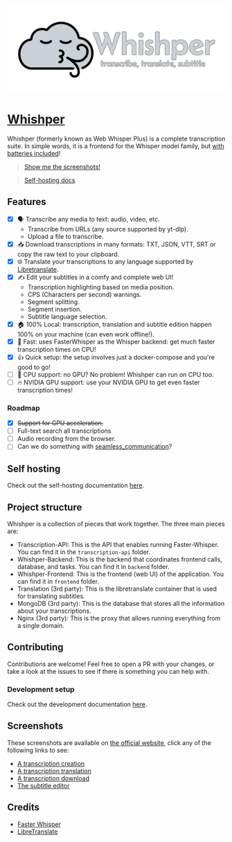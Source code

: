 ![whishper banner](misc/banner.png)

# [Whishper](https://whishper.net)

Whishper (formerly known as Web Whisper Plus) is a complete transcription suite. In simple words, it is a frontend for the Whisper model family, but [with batteries included](#features)!

> [Show me the screenshots!](#screenshots)

> [Self-hosting docs](https://whishper.net/guides/install/)

## Features

- [x] 🗣️ Transcribe any media to text: audio, video, etc.
    - Transcribe from URLs (any source supported by yt-dlp).
    - Upload a file to transcribe.
- [x] 📥 Download transcriptions in many formats: TXT, JSON, VTT, SRT or copy the raw text to your clipboard.
- [x] 🌐 Translate your transcriptions to any language supported by [Libretranslate](https://libretranslate.com).
- [x] ✍️ Edit your subtitles in a comfy and complete web UI!
    - Transcription highlighting based on media position.
    - CPS (Characters per second) warnings.
    - Segment splitting.
    - Segment insertion.
    - Subtitle language selection.
- [x] 🏠 100% Local: transcription, translation and subtitle edition happen 100% on your machine (can even work offline!).
- [x] 🚀 Fast: uses FasterWhisper as the Whisper backend: get much faster transcription times on CPU!
- [x] 👍 Quick setup: the setup involves just a docker-compose and you're good to go!
- [ ] 🐎 CPU support: no GPU? No problem! Whishper can run on CPU too.
- [ ] 🔥 NVIDIA GPU support: use your NVIDIA GPU to get even faster transcription times!

### Roadmap

- [x] ~~Support for GPU acceleration.~~
- [ ] Full-text search all transcriptions
- [ ] Audio recording from the browser.
- [ ] Can we do something with [seamless_communication](https://github.com/facebookresearch/seamless_communication)?

## Self hosting

Check out the self-hosting documentation [here](https://whishper.net/guides/install/).

## Project structure

Whishper is a collection of pieces that work together. The three main pieces are:

- Transcription-API: This is the API that enables running Faster-Whisper. You can find it in the `transcription-api` folder.
- Whishper-Backend: This is the backend that coordinates frontend calls, database, and tasks. You can find it in `backend` folder.
- Whishper-Frontend: This is the frontend (web UI) of the application. You can find it in `frontend` folder.
- Translation (3rd party): This is the libretranslate container that is used for translating subtitles.
- MongoDB (3rd party): This is the database that stores all the information about your transcriptions.
- Nginx (3rd party): This is the proxy that allows running everything from a single domain.

## Contributing

Contributions are welcome! Feel free to open a PR with your changes, or take a look at the issues to see if there is something you can help with.

### Development setup

Check out the development documentation [here](https://whishper.net/guides/development/).

## Screenshots

These screenshots are available on [the official website](https://whishper.net/usage/transcriptions/), click any of the following links to see:

- [A transcription creation](https://whishper.net/usage/transcriptions/)
- [A transcription translation](https://whishper.net/usage/translate/)
- [A transcription download](https://whishper.net/usage/download/)
- [The subtitle editor](https://whishper.net/usage/editor/)

## Credits

- [Faster Whisper](https://github.com/guillaumekln/faster-whisper)
- [LibreTranslate](https://github.com/LibreTranslate/LibreTranslate)
